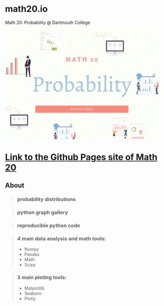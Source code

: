 # math20.io
Math 20: Probability @ Dartmouth College


<p align = "center" >
<img src="./images/Math 20.png" alt="" width="600">
</p>

# [Link to the Github Pages site of Math 20](https://fudab.math20.io) 

## About

> ### probability distributions

> ### python graph gallery

> ### reproducible python code

> ### 4 main data analysis and math tools: 
> * Numpy
> * Pandas
> * Math
> * Scipy

> ### 3 main ploting tools: 
> * Matplotlib
> * Seaborn
> * Plotly
